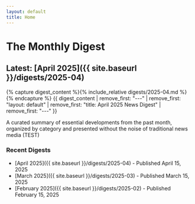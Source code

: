 ```yaml
---
layout: default
title: Home
---
```


# The Monthly Digest

## Latest: [April 2025]({{ site.baseurl }}/digests/2025-04)

{% capture digest_content %}{% include_relative digests/2025-04.md %}{% endcapture %}
{{ digest_content | remove_first: "---" | remove_first: "layout: default" | remove_first: "title: April 2025 News Digest" | remove_first: "---" }}

A curated summary of essential developments from the past month, organized by category and presented without the noise of traditional news media (TEST)

### Recent Digests

- [April 2025]({{ site.baseurl }}/digests/2025-04) - Published April 15, 2025
- [March 2025]({{ site.baseurl }}/digests/2025-03) - Published March 15, 2025
- [February 2025]({{ site.baseurl }}/digests/2025-02) - Published February 15, 2025